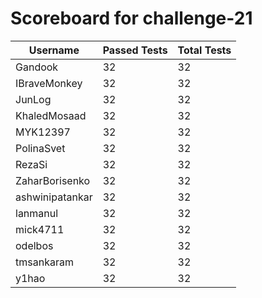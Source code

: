 # Scoreboard for challenge-21
| Username   | Passed Tests | Total Tests |
|------------|--------------|-------------|
| Gandook | 32 | 32 |
| IBraveMonkey | 32 | 32 |
| JunLog | 32 | 32 |
| KhaledMosaad | 32 | 32 |
| MYK12397 | 32 | 32 |
| PolinaSvet | 32 | 32 |
| RezaSi | 32 | 32 |
| ZaharBorisenko | 32 | 32 |
| ashwinipatankar | 32 | 32 |
| lanmanul | 32 | 32 |
| mick4711 | 32 | 32 |
| odelbos | 32 | 32 |
| tmsankaram | 32 | 32 |
| y1hao | 32 | 32 |
